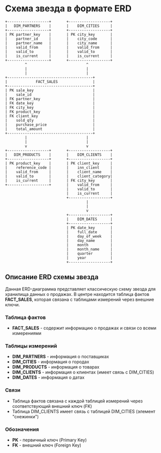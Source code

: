 # Схема звезда в формате ERD

```
+-------------------+       +-------------------+
|   DIM_PARTNERS    |       |    DIM_CITIES     |
+-------------------+       +-------------------+
| PK partner_key    |       | PK city_key       |
|    partner_id     |       |    city_code      |
|    partner_name   |       |    city_name      |
|    valid_from     |       |    valid_from     |
|    valid_to       |       |    valid_to       |
|    is_current     |       |    is_current     |
+-------------------+       +-------------------+
         ^                           ^
         |                           |
         |                           |
+---------------------------------------+
|             FACT_SALES                |
+---------------------------------------+
| PK sale_key                           |
|    sale_id                            |
| FK partner_key                        |
| FK date_key                           |
| FK city_key                           |
| FK product_key                        |
| FK client_key                         |
|    sold_qty                           |
|    purchase_price                     |
|    total_amount                       |
+---------------------------------------+
         |                           |
         |                           |
         v                           v
+-------------------+       +-------------------+
|   DIM_PRODUCTS    |       |    DIM_CLIENTS    |
+-------------------+       +-------------------+
| PK product_key    |       | PK client_key     |
|    reference_code |       |    inn_client     |
|    valid_from     |       |    client_name    |
|    valid_to       |       |    client_category|
|    is_current     |       | FK city_key       |
+-------------------+       |    valid_from     |
                            |    valid_to       |
                            |    is_current     |
                            +-------------------+
                                     |
                                     |
                                     v
                            +-------------------+
                            |    DIM_DATES      |
                            +-------------------+
                            | PK date_key       |
                            |    full_date      |
                            |    day_of_week    |
                            |    day_name       |
                            |    month          |
                            |    month_name     |
                            |    quarter        |
                            |    year           |
                            +-------------------+
```

## Описание ERD схемы звезда

Данная ERD-диаграмма представляет классическую схему звезда для хранилища данных о продажах. В центре находится таблица фактов **FACT_SALES**, которая связана с таблицами измерений через внешние ключи.

### Таблица фактов
- **FACT_SALES** - содержит информацию о продажах и связи со всеми измерениями

### Таблицы измерений
- **DIM_PARTNERS** - информация о поставщиках
- **DIM_CITIES** - информация о городах
- **DIM_PRODUCTS** - информация о товарах
- **DIM_CLIENTS** - информация о клиентах (имеет связь с DIM_CITIES)
- **DIM_DATES** - информация о датах

### Связи
- Таблица фактов связана с каждой таблицей измерений через соответствующий внешний ключ (FK)
- Таблица DIM_CLIENTS имеет связь с таблицей DIM_CITIES (элемент "снежинки")

### Обозначения
- **PK** - первичный ключ (Primary Key)
- **FK** - внешний ключ (Foreign Key)